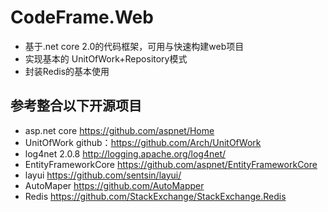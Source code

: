 # CodeFrame.Web
- 基于.net core 2.0的代码框架，可用与快速构建web项目
- 实现基本的 UnitOfWork+Repository模式
- 封装Redis的基本使用

## 参考整合以下开源项目
- asp.net core  https://github.com/aspnet/Home
- UnitOfWork  github：https://github.com/Arch/UnitOfWork
- log4net 2.0.8  http://logging.apache.org/log4net/
- EntityFrameworkCore https://github.com/aspnet/EntityFrameworkCore
- layui https://github.com/sentsin/layui/
- AutoMaper https://github.com/AutoMapper
- Redis https://github.com/StackExchange/StackExchange.Redis
